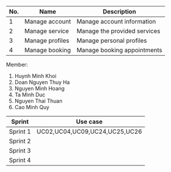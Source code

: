 | No. |       Name      |          Description         |
|-----|-----------------|------------------------------|
|  1  | Manage account  | Manage account information   |
|  2  | Manage service  | Manage the provided services |
|  3  | Manage profiles | Manage personal profiles     |
|  4  | Manage booking  | Manage booking appointments  |

Member:

1. Huynh Minh Khoi
2. Doan Nguyen Thuy Ha
3. Nguyen Minh Hoang
4. Ta Minh Duc
5. Nguyen Thai Thuan
6. Cao Minh Quy

| Sprint   |            Use case           |
|----------|-------------------------------|
| Sprint 1 | UC02,UC04,UC09,UC24,UC25,UC26 |
| Sprint 2 |                               |
| Sprint 3 |                               |
| Sprint 4 |                               | 
